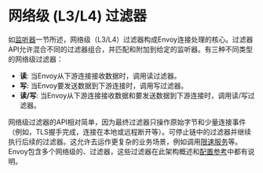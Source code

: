 # 网络级 (L3/L4) 过滤器

如[监听器](listeners.md#arch-overview-listeners)一节所述，网络级（L3/L4）过滤器构成Envoy连接处理的核心。过滤器API允许混合不同的过滤器组合，并匹配和附加到给定的监听器。有三种不同类型的网络级过滤器：

- **读**: 当Envoy从下游连接接收数据时，调用读过滤器。
- **写**: 当Envoy要发送数据到下游连接时，调用写过滤器。
- **读/写**: 当Envoy从下游连接接收数据和要发送数据到下游连接时，调用读/写过滤器。

网络级过滤器的API相对简单，因为最终过滤器只操作原始字节和少量连接事件（例如，TLS握手完成，连接在本地或远程断开等）。可停止链中的过滤器并继续执行后续的过滤器。这允许去运作更复杂的业务场景，例如调用[限速服务](global_rate_limiting.md#arch-overview-rate-limit)等。Envoy包含多个网络级的、过滤器，这些过滤器在此架构概述和[配置参考](../../configuration/network_filters/network_filters.md#config-network-filters)中都有说明。